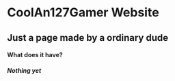 # CoolAn127Gamer Website
## Just a page made by a ordinary dude

#### **What does it have?**
##### Nothing yet
